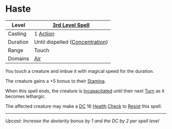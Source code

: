 # Haste

| Level    | [3rd Level Spell](3rd%20Level%20Spells.md)                            |
| -------- | --------------------------------------------------------------------- |
| Casting  | 1 [Action](../../../../Game%20Procedures/Core%20Procedures/Action.md) |
| Duration | Until dispelled ([Concentration](../../Concentration.md))             |
| Range    | Touch                                                                 |
| Domains  | [Air](../../Spell%20Domains/Air.md)                                   |

You touch a creature and imbue it with magical speed for the duration.

The creature gains a +5 bonus to their [Stamina](../../../../Player%20Characters/Attributes/Stamina.md).

When this spell ends, the creature is [Incapacitated](../../../../Game%20Procedures/Conditions/Incapacitated.md) until their next [Turn](../../../../Game%20Procedures/Core%20Procedures/Turn.md) as it becomes lethargic.

The affected creature may make a [DC](../../../../Game%20Procedures/Core%20Procedures/DC.md) 16 [Health](../../../../Player%20Characters/Attributes/Health.md) [Check](../../../../Game%20Procedures/Core%20Procedures/Check.md) to [Resist](../../Resist.md) this spell.

---
*Upcast: Increase the dexterity bonus by 1 and the DC by 2 per spell level*
